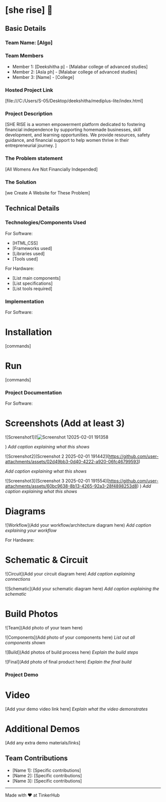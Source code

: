 # [she rise] 🎯


## Basic Details
### Team Name: [Algo]


### Team Members
- Member 1: [Deekshitha p] - [Malabar college of advanced studies]
- Member 2: [Asla ph] - [Malabar college of advanced studies]
- Member 3: [Name] - [College]

### Hosted Project Link
[file:///C:/Users/S-05/Desktop/deekshitha/mediplus-lite/index.html]

### Project Description
[SHE RISE is a women empowerment platform dedicated to fostering financial independence by supporting homemade businesses, skill development, and learning opportunities. We provide resources, safety guidance, and financial support to help women thrive in their entrepreneurial journey. ]

### The Problem statement
[All Womens Are Not Financially Independed]

### The Solution
[we Create A Website for These Problem]

## Technical Details
### Technologies/Components Used
For Software:
- [HTML,CSS]
- [Frameworks used]
- [Libraries used]
- [Tools used]

For Hardware:
- [List main components]
- [List specifications]
- [List tools required]

### Implementation
For Software:
# Installation
[commands]

# Run
[commands]

### Project Documentation
For Software:

# Screenshots (Add at least 3)
![Screenshot1](!![Screenshot 12025-02-01 191358](https://github.com/user-attachments/assets/a0bed6f5-b075-40cd-9194-938cf90a9473)

)
*Add caption explaining what this shows*

![Screenshot2](Screenshot 2 2025-02-01 191442](https://github.com/user-attachments/assets/02d49bb3-0d40-4222-a920-06fc46799593)

*Add caption explaining what this shows*


![Screenshot3](Screenshot 3 2025-02-01 191554](https://github.com/user-attachments/assets/60bc9638-8b13-4265-92a3-28f4898253d8)
)
*Add caption explaining what this shows*

# Diagrams
![Workflow](Add your workflow/architecture diagram here)
*Add caption explaining your workflow*

For Hardware:

# Schematic & Circuit
![Circuit](Add your circuit diagram here)
*Add caption explaining connections*

![Schematic](Add your schematic diagram here)
*Add caption explaining the schematic*

# Build Photos
![Team](Add photo of your team here)


![Components](Add photo of your components here)
*List out all components shown*

![Build](Add photos of build process here)
*Explain the build steps*

![Final](Add photo of final product here)
*Explain the final build*

### Project Demo
# Video
[Add your demo video link here]
*Explain what the video demonstrates*

# Additional Demos
[Add any extra demo materials/links]

## Team Contributions
- [Name 1]: [Specific contributions]
- [Name 2]: [Specific contributions]
- [Name 3]: [Specific contributions]

---
Made with ❤️ at TinkerHub
